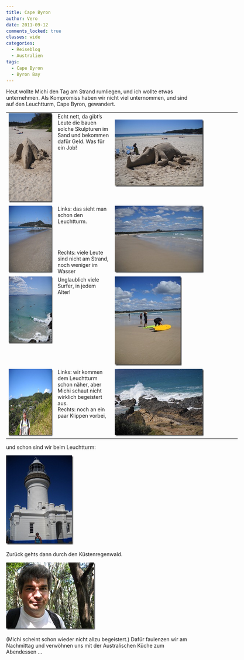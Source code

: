 ```yaml
---
title: Cape Byron
author: Vero
date: 2011-09-12
comments_locked: true
classes: wide
categories:
  - Reiseblog
  - Australien
tags:
  - Cape Byron
  - Byron Bay
---
```


<p>Heut wollte Michi den Tag am Strand rumliegen, und ich wollte etwas unternehmen. Als Kompromiss haben wir nicht viel unternommen, und sind auf den Leuchtturm, Cape Byron, gewandert.</p>
<table style="width: 633px;" border="0" cellspacing="0" cellpadding="2">
<tbody>
<tr>
<td valign="top" width="133"><a href="/assets/images/2011/09/DSCN2223.jpg"><img src="/assets/images/2011/09/DSCN2223_thumb.jpg" width="184" height="244" alt="DSCN2223" border="0" /></a></td>
<td valign="top" width="133">Echt nett, da gibt&rsquo;s Leute die bauen solche Skulpturen im Sand und bekommen daf&uuml;r Geld. Was f&uuml;r ein Job!</td>
<td valign="top" width="365"><br /><a href="/assets/images/2011/09/DSCN2225.jpg"><img src="/assets/images/2011/09/DSCN2225_thumb.jpg" width="244" height="184" alt="DSCN2225" border="0" /></a></td>
</tr>
<tr>
<td valign="top" width="133"><a href="/assets/images/2011/09/DSCN2288.jpg"><img src="/assets/images/2011/09/DSCN2288_thumb.jpg" width="244" height="184" alt="DSCN2288" border="0" /></a></td>
<td valign="top" width="133">Links: das sieht man schon den Leuchtturm. <br /> <br /> <br /> <br /> <br />Rechts: viele Leute sind nicht am Strand, noch weniger im Wasser</td>
<td valign="top" width="365"><a href="/assets/images/2011/09/DSCN2231.jpg"><img src="/assets/images/2011/09/DSCN2231_thumb.jpg" width="244" height="184" alt="DSCN2231" border="0" /></a></td>
</tr>
<tr>
<td valign="top" width="133"><a href="/assets/images/2011/09/DSCN2236.jpg"><img src="/assets/images/2011/09/DSCN2236_thumb.jpg" width="244" height="184" alt="DSCN2236" border="0" /></a></td>
<td valign="top" width="133">Unglaublich viele Surfer, in jedem Alter!</td>
<td valign="top" width="365"><a href="/assets/images/2011/09/DSCN2238.jpg"><img src="/assets/images/2011/09/DSCN2238_thumb.jpg" width="184" height="244" alt="DSCN2238" border="0" /></a></td>
</tr>
<tr>
<td valign="top" width="133"><a href="/assets/images/2011/09/DSCN2242.jpg"><img src="/assets/images/2011/09/DSCN2242_thumb.jpg" width="244" height="184" alt="DSCN2242" border="0" /></a></td>
<td valign="top" width="149">Links: wir kommen dem Leuchtturm schon n&auml;her, aber Michi schaut nicht wirklich begeistert aus. <br />Rechts: noch an ein paar Klippen vorbei,</td>
<td valign="top" width="365"><a href="/assets/images/2011/09/DSCN2255.jpg"><img src="/assets/images/2011/09/DSCN2255_thumb.jpg" width="244" height="184" alt="DSCN2255" border="0" /></a></td>
</tr>
</tbody>
</table>
<p>und schon sind wir beim Leuchtturm:</p>
<p><a href="/assets/images/2011/09/DSCN2279.jpg"><img src="/assets/images/2011/09/DSCN2279_thumb.jpg" width="184" height="244" alt="DSCN2279" border="0" /></a></p>
<p>Zur&uuml;ck gehts dann durch den K&uuml;stenregenwald.</p>
<p><a href="/assets/images/2011/09/DSCN2283.jpg"><img src="/assets/images/2011/09/DSCN2283_thumb.jpg" width="244" height="184" alt="DSCN2283" border="0" /></a></p>
<p>(Michi scheint schon wieder nicht allzu begeistert.) Daf&uuml;r faulenzen wir am Nachmittag und verw&ouml;hnen uns mit der Australischen K&uuml;che zum Abendessen &hellip;</p>
